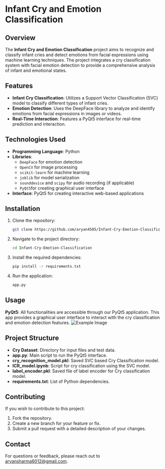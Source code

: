 # Infant Cry and Emotion Classification

## Overview

The **Infant Cry and Emotion Classification** project aims to recognize and classify infant cries and detect emotions from facial expressions using machine learning techniques. The project integrates a cry classification system with facial emotion detection to provide a comprehensive analysis of infant and emotional states.

## Features

- **Infant Cry Classification**: Utilizes a Support Vector Classification (SVC) model to classify different types of infant cries.
- **Emotion Detection**: Uses the DeepFace library to analyze and identify emotions from facial expressions in images or videos.
- **Real-Time Interaction**: Features a PyQt5 interface for real-time prediction and interaction.

## Technologies Used

- **Programming Language**: Python
- **Libraries**:
  - `DeepFace` for emotion detection
  - `OpenCV` for image processing
  - `scikit-learn` for machine learning
  - `joblib` for model serialization
  - `sounddevice` and `scipy` for audio recording (if applicable)
  - `PyQt5`for creating graphical user interface
- **Interface**: PyQt5 for creating interactive web-based applications

## Installation

1. Clone the repository:
   ```bash
   git clone https://github.com/aryan4585/Infant-Cry-Emotion-Classification.git
2. Navigate to the project directory:
   ```bash
   cd Infant-Cry-Emotion-Classification
3. Install the required dependencies:
   ```bash
   pip install -r requirements.txt
4. Run the application:
   ```bash
   app.py

## Usage

**PyQt5**: All functionalities are accessible through our PyQt5 application. This app provides a graphical user interface to interact with the cry classification and emotion detection features.
![Example Image](images/GUIInterface.png)

## Project Structure
- **Cry Dataset**: Directory for input files and test data.
- **app.py**: Main script to run the PyQt5 interface.
- **cry_recognition_model.pkl**: Saved SVC based Cry Classification model.
- **ICR_model.ipynb**: Script for cry classification using the SVC model.
- **label_encoder.pkl**: Saved file of label encoder for Cry classification model.
- **requirements.txt**: List of Python dependencies.

## Contributing
If you wish to contribute to this project:

1. Fork the repository.
2. Create a new branch for your feature or fix.
3. Submit a pull request with a detailed description of your changes.

## Contact
For questions or feedback, please reach out to aryansharma6012@gmail.com.
